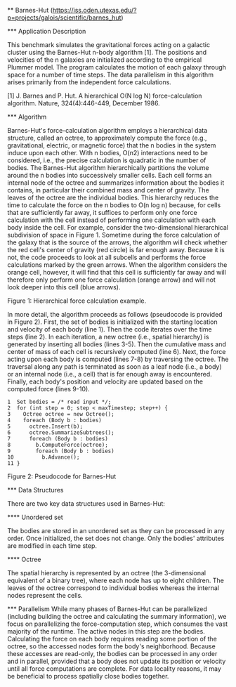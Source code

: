 ** Barnes-Hut (https://iss.oden.utexas.edu/?p=projects/galois/scientific/barnes_hut)

*** Application Description

This benchmark simulates the gravitational forces acting on a galactic cluster using the Barnes-Hut n-body algorithm [1]. The positions and velocities of the n galaxies are initialized according to the empirical Plummer model. The program calculates the motion of each galaxy through space for a number of time steps. The data parallelism in this algorithm arises primarily from the independent force calculations.

[1] J. Barnes and P. Hut. A hierarchical O(N log N) force-calculation algorithm. Nature, 324(4):446-449, December 1986.

*** Algorithm

Barnes-Hut's force-calculation algorithm employs a hierarchical data structure, called an octree, to approximately compute the force (e.g., gravitational, electric, or magnetic force) that the n bodies in the system induce upon each other. With n bodies, O(n2) interactions need to be considered, i.e., the precise calculation is quadratic in the number of bodies. The Barnes-Hut algorithm hierarchically partitions the volume around the n bodies into successively smaller cells. Each cell forms an internal node of the octree and summarizes information about the bodies it contains, in particular their combined mass and center of gravity. The leaves of the octree are the individual bodies. This hierarchy reduces the time to calculate the force on the n bodies to O(n log n) because, for cells that are sufficiently far away, it suffices to perform only one force calculation with the cell instead of performing one calculation with each body inside the cell. For example, consider the two-dimensional hierarchical subdivision of space in Figure 1. Sometime during the force calculation of the galaxy that is the source of the arrows, the algorithm will check whether the red cell's center of gravity (red circle) is far enough away. Because it is not, the code proceeds to look at all subcells and performs the force calculations marked by the green arrows. When the algorithm considers the orange cell, however, it will find that this cell is sufficiently far away and will therefore only perform one force calculation (orange arrow) and will not look deeper into this cell (blue arrows).


Figure 1: Hierarchical force calculation example.

In more detail, the algorithm proceeds as follows (pseudocode is provided in Figure 2). First, the set of bodies is initialized with the starting location and velocity of each body (line 1). Then the code iterates over the time steps (line 2). In each iteration, a new octree (i.e., spatial hierarchy) is generated by inserting all bodies (lines 3-5). Then the cumulative mass and center of mass of each cell is recursively computed (line 6). Next, the force acting upon each body is computed (lines 7-8) by traversing the octree. The traversal along any path is terminated as soon as a leaf node (i.e., a body) or an internal node (i.e., a cell) that is far enough away is encountered. Finally, each body's position and velocity are updated based on the computed force (lines 9-10).


```
1  Set bodies = /* read input */;
2  for (int step = 0; step < maxTimestep; step++) {
3    Octree octree = new Octree();
4    foreach (Body b : bodies)
5      octree.Insert(b);
6      octree.SummarizeSubtrees();
7      foreach (Body b : bodies)
8        b.ComputeForce(octree);
9        foreach (Body b : bodies)
10         b.Advance();
11 }
```
Figure 2: Pseudocode for Barnes-Hut

*** Data Structures

There are two key data structures used in Barnes-Hut:

**** Unordered set

The bodies are stored in an unordered set as they can be processed in any order. Once initialized, the set does not change. Only the bodies' attributes are modified in each time step.

**** Octree

The spatial hierarchy is represented by an octree (the 3-dimensional equivalent of a binary tree), where each node has up to eight children. The leaves of the octree correspond to individual bodies whereas the internal nodes represent the cells.

*** Parallelism
While many phases of Barnes-Hut can be parallelized (including building the octree and calculating the summary information), we focus on parallelizing the force-computation step, which consumes the vast majority of the runtime. The active nodes in this step are the bodies. Calculating the force on each body requires reading some portion of the octree, so the accessed nodes form the body's neighborhood. Because these accesses are read-only, the bodies can be processed in any order and in parallel, provided that a body does not update its position or velocity until all force computations are complete. For data locality reasons, it may be beneficial to process spatially close bodies together.

